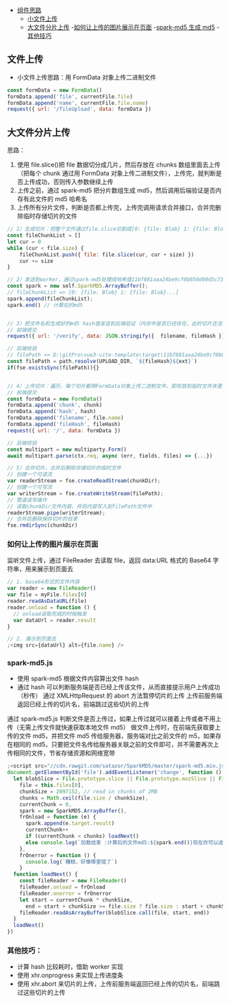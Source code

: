 - [组件思路]()
  - [小文件上传](##文件上传)
  - [大文件分片上传](##大文件分片上传) -[如何让上传的图片展示在页面](###如何让上传的图片展示在页面) -[spark-md5 生成 md5](###spark-md5.js) -[其他技巧](###其他技巧)

## 文件上传

- 小文件上传思路：用 FormData 对象上传二进制文件

```js
const formData = new FormData()
formData.append('file', currentFile.file)
formData.append('name', currentFile.file.name)
request({ url: '/fileUpload', data: formData })
```

## 大文件分片上传

思路：

1. 使用 file.slice()把 file 数据切分成几片，然后存放在 chunks 数组里面去上传（把每个 chunk 通过用 FormData 对象上传二进制文件），上传完，就判断是否上传成功，否则传入参数继续上传
2. 上传之前，通过 spark-md5 把分片数组生成 md5，然后调用后端验证是否内存有此文件的 md5 哈希名
3. 上传所有分片文件，判断是否都上传完，上传完调用请求合并接口，合并完删除临时存储切片的文件

```js
// 1）生成切片：把整个文件通过file.slice切割成[0: {file: Blob} 1: {file: Blob}...]
const fileChunkList = []
let cur = 0
while (cur < file.size) {
    fileChunkList.push({ file: file.slice(cur, cur + size) })
    cur += size
}

// 2）发送到worker，通过spark-md5处理成哈希值11bf881aaa24be9cf0b050d90d5c739
const spark = new self.SparkMD5.ArrayBuffer();
// fileChunkList => [0: {file: Blob} 1: {file: Blob}...]
spark.append(fileChunkList);
spark.end() // 计算后的md5


// 3）把文件名和生成好的md5 hash值发送到后端验证（内存中是否已经存在，此时切片还没上传上去）
// 前端提交
request({ url: '/verify', data: JSON.stringify({  filename, fileHash })})

// 后端校验
// filePath => D:\gitPro\vue3-vite-template\target\11bf881aaa24be9cf0b050d90d5c739.mp3   ext是后缀.mp3
const filePath = path.resolve(UPLOAD_DIR, `${fileHash}${ext}`)
if(fse.existsSync(filePath)){}


// 4）上传切片：遍历，每个切片都用FormData对象上传二进制文件，即存放到临时文件夹里，如果上传请求的个数等于切片总数，就请求合并切片
// 前端提交
const formData = new FormData()
formData.append('chunk', chunk)
formData.append('hash', hash)
formData.append('filename', file.name)
formData.append('fileHash', fileHash)
request({ url: '/', data: formData })

// 后端校验
const multipart = new multiparty.Form()
await multipart.parse(ctx.req, async (err, fields, files) => {...})

// 5）合并切片，合并后删除存储切片的临时文件
// 创建一个可读流
var readerStream = fse.createReadStream(chunkDir);
// 创建一个可写流
var writerStream = fse.createWriteStream(filePath);
// 管道读写操作
// 读取chunkDir文件内容，并将内容写入到filePath文件中
readerStream.pipe(writerStream);
// 合并后删除保存切片的目录
fse.rmdirSync(chunkDir)
```

### 如何让上传的图片展示在页面

监听文件上传，通过 FileReader 去读取 file，返回 data:URL 格式的 Base64 字符串，用来展示到页面去

```js
// 1. base64形式的文件内容
var reader = new FileReader()
var file = myFile.files[0]
reader.readAsDataURL(file)
reader.onload = function () {
  // onload读取完成的时候触发
  var dataUrl = reader.result
}

// 2. 展示到页面去
;<img src={dataUrl} alt={file.name} />
```

### spark-md5.js

- 使用 spark-md5 根据文件内容算出文件 hash
- 通过 hash 可以判断服务端是否已经上传该文件，从而直接提示用户上传成功（秒传）
  通过 XMLHttpRequest 的 abort 方法暂停切片的上传
  上传前服务端返回已经上传的切片名，前端跳过这些切片的上传

通过 spark-md5.js 判断文件是否上传过，如果上传过就可以接着上传或者不用上传（无需上传文件就快速获取本地文件 md5）
做文件上传时，在前端先获取要上传的文件 md5，并把文件 md5 传给服务器，服务端对比之前文件的 m5，如果存在相同的 md5，只要把文件名传给服务器关联之前的文件即可，并不需要再次上传相同的文件，节省存储资源和网络宽带

```js
;<script src="//cdn.rawgit.com/satazor/SparkMD5/master/spark-md5.min.js"></script>
document.getElementById('file').addEventListener('change', function () {
  let blobSlice = File.prototype.slice || File.prototype.mozSlice || File.prototype.webkitSlice,
    file = this.files[0],
    chunkSize = 2097152, // read in chunks of 2MB
    chunks = Math.ceil(file.size / chunkSize),
    currentChunk = 0,
    spark = new SparkMD5.ArrayBuffer(),
    frOnload = function (e) {
      spark.append(e.target.result)
      currentChunk++
      if (currentChunk < chunks) loadNext()
      else console.log(`加载结束 :计算后的文件md5:${spark.end()}现在你可以选择另外一个文件!`)
    },
    frOnerror = function () {
      console.log(`糟糕，好像哪里错了`)
    }
  function loadNext() {
    const fileReader = new FileReader()
    fileReader.onload = frOnload
    fileReader.onerror = frOnerror
    let start = currentChunk * chunkSize,
      end = start + chunkSize >= file.size ? file.size : start + chunkSize
    fileReader.readAsArrayBuffer(blobSlice.call(file, start, end))
  }
  loadNext()
})
```

### 其他技巧：

- 计算 hash 比较耗时，借助 worker 实现
- 使用 xhr.onprogress 来实现上传进度条
- 使用 xhr.abort 来切片的上传，上传前服务端返回已经上传的切片名，前端跳过这些切片的上传
